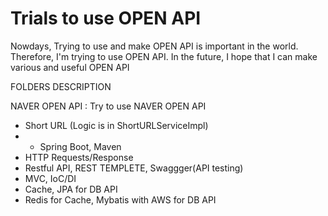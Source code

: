 # Trials to use OPEN API

Nowdays, Trying to use and make OPEN API is important in the world.
Therefore, I'm trying to use OPEN API. In the future, I hope that I can make various and useful OPEN API



FOLDERS DESCRIPTION


NAVER OPEN API : Try to use NAVER OPEN API
- Short URL (Logic is in ShortURLServiceImpl)
- - Spring Boot, Maven
- HTTP Requests/Response
- Restful API, REST TEMPLETE, Swaggger(API testing)
- MVC, IoC/DI
- Cache, JPA for DB API
- Redis for Cache, Mybatis with AWS for DB API
